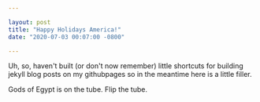 ```yaml
---

layout: post
title: "Happy Holidays America!"
date: "2020-07-03 00:07:00 -0800"

---
```


Uh, so, haven't built (or don't now remember) little shortcuts for building jekyll blog posts on my githubpages so in the meantime here is a little filler.

Gods of Egypt is on the tube. Flip the tube.